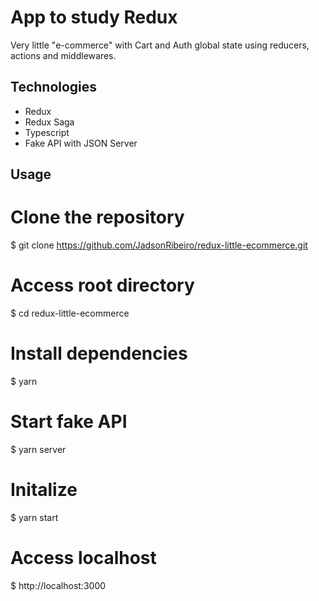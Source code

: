 # App to study Redux

Very little "e-commerce" with Cart and Auth global state using reducers, actions and middlewares.

## Technologies

- Redux
- Redux Saga
- Typescript
- Fake API with JSON Server

## Usage

# Clone the repository
$ git clone https://github.com/JadsonRibeiro/redux-little-ecommerce.git

# Access root directory
$ cd redux-little-ecommerce

# Install dependencies
$ yarn 

# Start fake API
$ yarn server

# Initalize 
$ yarn start

# Access localhost
$ http://localhost:3000
